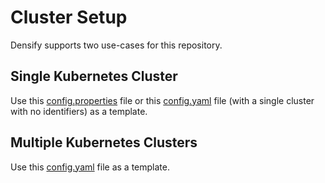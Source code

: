# Cluster Setup

Densify supports two use-cases for this repository.

## Single Kubernetes Cluster

Use this [config.properties](config.properties) file or this [config.yaml](config.yaml) file (with a single cluster with no identifiers) as a template.

## Multiple Kubernetes Clusters

Use this [config.yaml](config.yaml) file as a template.
